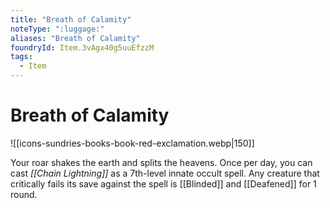 ```yaml
---
title: "Breath of Calamity"
noteType: ":luggage:"
aliases: "Breath of Calamity"
foundryId: Item.3vAgx40g5uuEfzzM
tags:
  - Item
---
```


# Breath of Calamity
![[icons-sundries-books-book-red-exclamation.webp|150]]

Your roar shakes the earth and splits the heavens. Once per day, you can cast _[[Chain Lightning]]_ as a 7th-level innate occult spell. Any creature that critically fails its save against the spell is [[Blinded]] and [[Deafened]] for 1 round.
